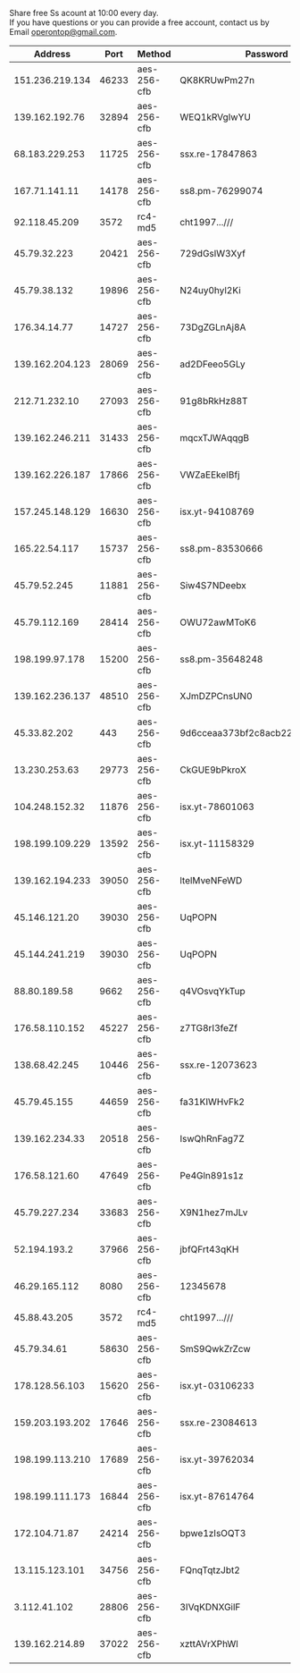 Share free Ss acount at 10:00 every day. 
<br>
If you have questions or you can provide a free account, contact us by Email operontop@gmail.com.


| Address            | Port  | Method        | Password                         | country |
|--------------------|-------|---------------|----------------------------------|---------|
| 151\.236\.219\.134 | 46233 | aes\-256\-cfb | QK8KRUwPm27n                     | GB      |
| 139\.162\.192\.76  | 32894 | aes\-256\-cfb | WEQ1kRVgIwYU                     | GB      |
| 68\.183\.229\.253  | 11725 | aes\-256\-cfb | ssx\.re\-17847863                | SG      |
| 167\.71\.141\.11   | 14178 | aes\-256\-cfb | ss8\.pm\-76299074                | GB      |
| 92\.118\.45\.209   | 3572  | rc4\-md5      | cht1997\.\.\.///                 | JP      |
| 45\.79\.32\.223    | 20421 | aes\-256\-cfb | 729dGslW3Xyf                     | US      |
| 45\.79\.38\.132    | 19896 | aes\-256\-cfb | N24uy0hyl2Ki                     | US      |
| 176\.34\.14\.77    | 14727 | aes\-256\-cfb | 73DgZGLnAj8A                     | JP      |
| 139\.162\.204\.123 | 28069 | aes\-256\-cfb | ad2DFeeo5GLy                     | GB      |
| 212\.71\.232\.10   | 27093 | aes\-256\-cfb | 91g8bRkHz88T                     | GB      |
| 139\.162\.246\.211 | 31433 | aes\-256\-cfb | mqcxTJWAqqgB                     | GB      |
| 139\.162\.226\.187 | 17866 | aes\-256\-cfb | VWZaEEkeIBfj                     | GB      |
| 157\.245\.148\.129 | 16630 | aes\-256\-cfb | isx\.yt\-94108769                | SG      |
| 165\.22\.54\.117   | 15737 | aes\-256\-cfb | ss8\.pm\-83530666                | SG      |
| 45\.79\.52\.245    | 11881 | aes\-256\-cfb | Siw4S7NDeebx                     | US      |
| 45\.79\.112\.169   | 28414 | aes\-256\-cfb | OWU72awMToK6                     | US      |
| 198\.199\.97\.178  | 15200 | aes\-256\-cfb | ss8\.pm\-35648248                | US      |
| 139\.162\.236\.137 | 48510 | aes\-256\-cfb | XJmDZPCnsUN0                     | GB      |
| 45\.33\.82\.202    | 443   | aes\-256\-cfb | 9d6cceaa373bf2c8acb22e60b6a58be6 | US      |
| 13\.230\.253\.63   | 29773 | aes\-256\-cfb | CkGUE9bPkroX                     | JP      |
| 104\.248\.152\.32  | 11876 | aes\-256\-cfb | isx\.yt\-78601063                | SG      |
| 198\.199\.109\.229 | 13592 | aes\-256\-cfb | isx\.yt\-11158329                | US      |
| 139\.162\.194\.233 | 39050 | aes\-256\-cfb | ltelMveNFeWD                     | GB      |
| 45\.146\.121\.20   | 39030 | aes\-256\-cfb | UqPOPN                           | US      |
| 45\.144\.241\.219  | 39030 | aes\-256\-cfb | UqPOPN                           | US      |
| 88\.80\.189\.58    | 9662  | aes\-256\-cfb | q4VOsvqYkTup                     | GB      |
| 176\.58\.110\.152  | 45227 | aes\-256\-cfb | z7TG8rI3feZf                     | GB      |
| 138\.68\.42\.245   | 10446 | aes\-256\-cfb | ssx\.re\-12073623                | US      |
| 45\.79\.45\.155    | 44659 | aes\-256\-cfb | fa31KIWHvFk2                     | US      |
| 139\.162\.234\.33  | 20518 | aes\-256\-cfb | IswQhRnFag7Z                     | GB      |
| 176\.58\.121\.60   | 47649 | aes\-256\-cfb | Pe4Gln891s1z                     | GB      |
| 45\.79\.227\.234   | 33683 | aes\-256\-cfb | X9N1hez7mJLv                     | US      |
| 52\.194\.193\.2    | 37966 | aes\-256\-cfb | jbfQFrt43qKH                     | JP      |
| 46\.29\.165\.112   | 8080  | aes\-256\-cfb | 12345678                         | RU      |
| 45\.88\.43\.205    | 3572  | rc4\-md5      | cht1997\.\.\.///                 | JP      |
| 45\.79\.34\.61     | 58630 | aes\-256\-cfb | SmS9QwkZrZcw                     | US      |
| 178\.128\.56\.103  | 15620 | aes\-256\-cfb | isx\.yt\-03106233                | SG      |
| 159\.203\.193\.202 | 17646 | aes\-256\-cfb | ssx\.re\-23084613                | US      |
| 198\.199\.113\.210 | 17689 | aes\-256\-cfb | isx\.yt\-39762034                | US      |
| 198\.199\.111\.173 | 16844 | aes\-256\-cfb | isx\.yt\-87614764                | US      |
| 172\.104\.71\.87   | 24214 | aes\-256\-cfb | bpwe1zIsOQT3                     | JP      |
| 13\.115\.123\.101  | 34756 | aes\-256\-cfb | FQnqTqtzJbt2                     | JP      |
| 3\.112\.41\.102    | 28806 | aes\-256\-cfb | 3IVqKDNXGilF                     | JP      |
| 139\.162\.214\.89  | 37022 | aes\-256\-cfb | xzttAVrXPhWl                     | GB      |
